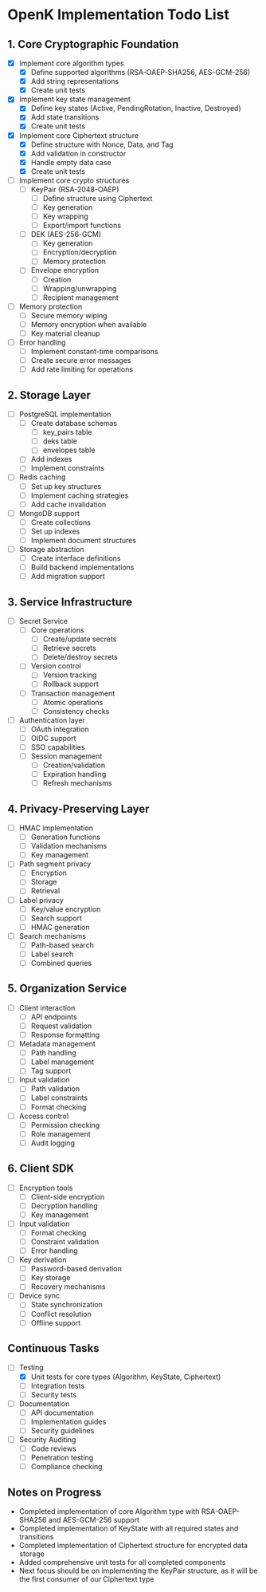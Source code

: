 # OpenK Implementation Todo List

## 1. Core Cryptographic Foundation
- [x] Implement core algorithm types
  - [x] Define supported algorithms (RSA-OAEP-SHA256, AES-GCM-256)
  - [x] Add string representations
  - [x] Create unit tests
- [x] Implement key state management
  - [x] Define key states (Active, PendingRotation, Inactive, Destroyed)
  - [x] Add state transitions
  - [x] Create unit tests
- [x] Implement core Ciphertext structure
  - [x] Define structure with Nonce, Data, and Tag
  - [x] Add validation in constructor
  - [x] Handle empty data case
  - [x] Create unit tests
- [ ] Implement core crypto structures
  - [ ] KeyPair (RSA-2048-OAEP)
    - [ ] Define structure using Ciphertext
    - [ ] Key generation
    - [ ] Key wrapping
    - [ ] Export/import functions
  - [ ] DEK (AES-256-GCM)
    - [ ] Key generation
    - [ ] Encryption/decryption
    - [ ] Memory protection
  - [ ] Envelope encryption
    - [ ] Creation
    - [ ] Wrapping/unwrapping
    - [ ] Recipient management
- [ ] Memory protection
  - [ ] Secure memory wiping
  - [ ] Memory encryption when available
  - [ ] Key material cleanup
- [ ] Error handling
  - [ ] Implement constant-time comparisons
  - [ ] Create secure error messages
  - [ ] Add rate limiting for operations

## 2. Storage Layer
- [ ] PostgreSQL implementation
  - [ ] Create database schemas
    - [ ] key_pairs table
    - [ ] deks table
    - [ ] envelopes table
  - [ ] Add indexes
  - [ ] Implement constraints
- [ ] Redis caching
  - [ ] Set up key structures
  - [ ] Implement caching strategies
  - [ ] Add cache invalidation
- [ ] MongoDB support
  - [ ] Create collections
  - [ ] Set up indexes
  - [ ] Implement document structures
- [ ] Storage abstraction
  - [ ] Create interface definitions
  - [ ] Build backend implementations
  - [ ] Add migration support

## 3. Service Infrastructure
- [ ] Secret Service
  - [ ] Core operations
    - [ ] Create/update secrets
    - [ ] Retrieve secrets
    - [ ] Delete/destroy secrets
  - [ ] Version control
    - [ ] Version tracking
    - [ ] Rollback support
  - [ ] Transaction management
    - [ ] Atomic operations
    - [ ] Consistency checks
- [ ] Authentication layer
  - [ ] OAuth integration
  - [ ] OIDC support
  - [ ] SSO capabilities
  - [ ] Session management
    - [ ] Creation/validation
    - [ ] Expiration handling
    - [ ] Refresh mechanisms

## 4. Privacy-Preserving Layer
- [ ] HMAC implementation
  - [ ] Generation functions
  - [ ] Validation mechanisms
  - [ ] Key management
- [ ] Path segment privacy
  - [ ] Encryption
  - [ ] Storage
  - [ ] Retrieval
- [ ] Label privacy
  - [ ] Key/value encryption
  - [ ] Search support
  - [ ] HMAC generation
- [ ] Search mechanisms
  - [ ] Path-based search
  - [ ] Label search
  - [ ] Combined queries

## 5. Organization Service
- [ ] Client interaction
  - [ ] API endpoints
  - [ ] Request validation
  - [ ] Response formatting
- [ ] Metadata management
  - [ ] Path handling
  - [ ] Label management
  - [ ] Tag support
- [ ] Input validation
  - [ ] Path validation
  - [ ] Label constraints
  - [ ] Format checking
- [ ] Access control
  - [ ] Permission checking
  - [ ] Role management
  - [ ] Audit logging

## 6. Client SDK
- [ ] Encryption tools
  - [ ] Client-side encryption
  - [ ] Decryption handling
  - [ ] Key management
- [ ] Input validation
  - [ ] Format checking
  - [ ] Constraint validation
  - [ ] Error handling
- [ ] Key derivation
  - [ ] Password-based derivation
  - [ ] Key storage
  - [ ] Recovery mechanisms
- [ ] Device sync
  - [ ] State synchronization
  - [ ] Conflict resolution
  - [ ] Offline support

## Continuous Tasks
- [ ] Testing
  - [x] Unit tests for core types (Algorithm, KeyState, Ciphertext)
  - [ ] Integration tests
  - [ ] Security tests
- [ ] Documentation
  - [ ] API documentation
  - [ ] Implementation guides
  - [ ] Security guidelines
- [ ] Security Auditing
  - [ ] Code reviews
  - [ ] Penetration testing
  - [ ] Compliance checking

## Notes on Progress
- Completed implementation of core Algorithm type with RSA-OAEP-SHA256 and AES-GCM-256 support
- Completed implementation of KeyState with all required states and transitions
- Completed implementation of Ciphertext structure for encrypted data storage
- Added comprehensive unit tests for all completed components
- Next focus should be on implementing the KeyPair structure, as it will be the first consumer of our Ciphertext type